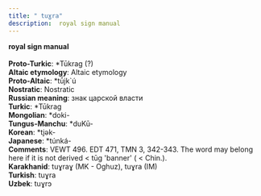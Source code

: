 ```yaml
---
title: " tuɣra"
description:  royal sign manual
---
```

<strong> royal sign manual</strong><br><br>
<strong>Proto-Turkic</strong>:  *Tūkrag (?)<br>
<strong>Altaic etymology</strong>:  Altaic etymology<br>
<strong> Proto-Altaic</strong>:  *tū́jk`ú<br>
<strong>Nostratic</strong>:  Nostratic<br>
<strong>Russian meaning</strong>:  знак царской власти<br>
<strong>Turkic</strong>:  *Tūkrag<br>
<strong>Mongolian</strong>:  *doki-<br>
<strong>Tungus-Manchu</strong>:  *duKū-<br>
<strong>Korean</strong>:  *tjǝk-<br>
<strong>Japanese</strong>:  *túnká-<br>
<strong>Comments</strong>:  VEWT 496. EDT 471, TMN 3, 342-343. The word may belong here if it is not derived < tūg 'banner' ( < Chin.).<br>
<strong>Karakhanid</strong>:  tuɣraɣ (MK - Oghuz), tuɣra (IM)<br>
<strong>Turkish</strong>:  tuɣra<br>
<strong>Uzbek</strong>:  tuɣrɔ<br>


